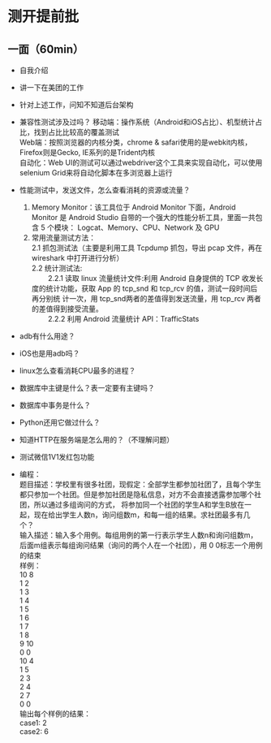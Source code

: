 # 测开提前批
## 一面（60min）
* 自我介绍
* 讲一下在美团的工作
* 针对上述工作，问知不知道后台架构
* 兼容性测试涉及过吗？
  移动端：操作系统（Android和iOS占比）、机型统计占比，找到占比比较高的覆盖测试 <br>
  Web端：按照浏览器的内核分类，chrome & safari使用的是webkit内核，Firefox则是Gecko, IE系列的是Trident内核<br>
  自动化：Web UI的测试可以通过webdriver这个工具来实现自动化，可以使用selenium Grid来将自动化脚本在多浏览器上运行<br>
* 性能测试中，发送文件，怎么查看消耗的资源或流量？
  1. Memory Monitor：该工具位于 Android Monitor 下面，Android Monitor 是 Android Studio 自带的一个强大的性能分析工具，里面一共包含 5 个模块：     Logcat、Memory、CPU、Network 及 GPU <br>
  2. 常用流量测试方法： <br>
    2.1 抓包测试法（主要是利用工具 Tcpdump 抓包，导出 pcap 文件，再在 wireshark 中打开进行分析） <br>
    2.2 统计测试法: <br>
　　  2.2.1 读取 linux 流量统计文件:利用 Android 自身提供的 TCP 收发长度的统计功能，获取 App 的 tcp_snd 和 tcp_rcv 的值，测试一段时间后再分别统             计一次，用 tcp_snd两者的差值得到发送流量，用 tcp_rcv 两者的差值得到接受流量。 <br>
　　  2.2.2 利用 Android 流量统计 API：TrafficStats <br>
* adb有什么用途？

* iOS也是用adb吗？
* linux怎么查看消耗CPU最多的进程？
* 数据库中主键是什么？表一定要有主键吗？
* 数据库中事务是什么？
* Python还用它做过什么？
* 知道HTTP在服务端是怎么用的？（不理解问题）
* 测试微信1V1发红包功能

* 编程：<br>
  题目描述：学校里有很多社团，现假定：全部学生都参加社团了，且每个学生都只参加一个社团。但是参加社团是隐私信息，对方不会直接透露参加哪个社团，所以通过多组询问的方式，
  将参加同一个社团的学生A和学生B放在一起，现在给出学生人数n，询问组数m，和每一组的结果。求社团最多有几个？<br>
  输入描述：输入多个用例。每组用例的第一行表示学生人数n和询问组数m，后面m组表示每组询问结果（询问的两个人在一个社团），用 0 0标志一个用例的结束<br>
  样例：<br>
  10 8<br>
  1  2<br>
  1  3<br>
  1  4<br>
  1  5<br>
  1  6<br>
  1  7<br>
  1  8<br>
  9 10<br>
  0  0<br>
  10 4<br>
  1  5<br>
  2  3<br>
  2  4<br>
  2  7<br>
  0  0<br>
  输出每个样例的结果：<br>
  case1: 2<br>
  case2: 6<br>
  
  
